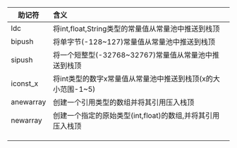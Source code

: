 | 助记符    | 含义                                                        |
| --------- | :---------------------------------------------------------- |
| ldc       | 将int,float,String类型的常量值从常量池中推送到栈顶          |
| bipush    | 将单字节(-128~127)常量值从常量池中推送到栈顶                |
| sipush    | 将一个短整型(-32768~32767)常量值从常量池中推送到栈顶        |
| iconst_x  | 将int类型的数字x常量值从常量池中推送到栈顶(x的大小范围-1~5) |
| anewarray | 创建一个引用类型的数组并将其引用压入栈顶                    |
| newarray  | 创建一个指定的原始类型(int,float)的数组,并将其引用压入栈顶  |
|           |                                                             |
|           |                                                             |
|           |                                                             |
